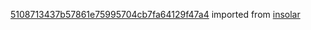 [5108713437b57861e75995704cb7fa64129f47a4](https://github.com/insolar/insolar/commit/5108713437b57861e75995704cb7fa64129f47a4) imported from [insolar](https://github.com/insolar/insolar)
